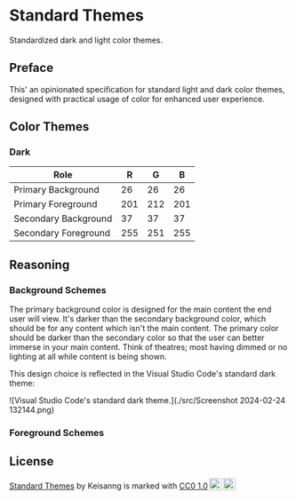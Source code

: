 # Standard Themes

Standardized dark and light color themes.

## Preface

This' an opinionated specification for standard light and dark color themes, designed with practical usage of color for enhanced user experience.

## Color Themes

### Dark

| Role                 | R   | G   | B   |
| -------------------- | --- | --- | --- |
| Primary Background   | 26  | 26  | 26  |
| Primary Foreground   | 201 | 212 | 201 |
| Secondary Background | 37  | 37  | 37  |
| Secondary Foreground | 255 | 251 | 255 |

## Reasoning

### Background Schemes

The primary background color is designed for the main content the end user will view. It's darker than the secondary background color, which should be for any content which isn't the main content. The primary color should be darker than the secondary color so that the user can better immerse in your main content. Think of theatres; most having dimmed or no lighting at all while content is being shown.

This design choice is reflected in the Visual Studio Code's standard dark theme:

![Visual Studio Code's standard dark theme.](./src/Screenshot 2024-02-24 132144.png)

### Foreground Schemes

## License

<p xmlns:cc="http://creativecommons.org/ns#" xmlns:dct="http://purl.org/dc/terms/"><a property="dct:title" rel="cc:attributionURL" href="https://github.com/keisanng/standard-themes">Standard Themes</a> by <span property="cc:attributionName">Keisanng</span> is marked with <a href="http://creativecommons.org/publicdomain/zero/1.0?ref=chooser-v1" target="_blank" rel="license noopener noreferrer" style="display:inline-block;">CC0 1.0<img style="height:22px!important;margin-left:3px;vertical-align:text-bottom;" src="https://mirrors.creativecommons.org/presskit/icons/cc.svg?ref=chooser-v1"><img style="height:22px!important;margin-left:3px;vertical-align:text-bottom;" src="https://mirrors.creativecommons.org/presskit/icons/zero.svg?ref=chooser-v1"></a></p>
</p>
